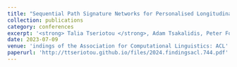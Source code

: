 ```yaml
---
title: "Sequential Path Signature Networks for Personalised Longitudinal Language Modeling"
collection: publications
category: conferences
excerpt: '<strong> Talia Tseriotou </strong>, Adam Tsakalidis, Peter Foster, Terence Lyons and Maria Liakata'
date: 2023-07-09
venue: 'indings of the Association for Computational Linguistics: ACL'
paperurl: 'http://ttseriotou.github.io/files/2024.findingsacl.744.pdf'
---
```

